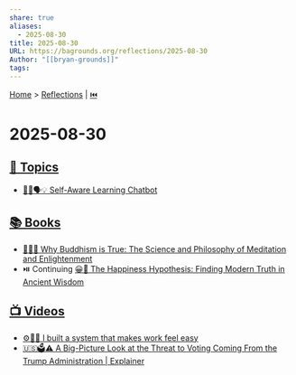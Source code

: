 ```yaml
---
share: true
aliases:
  - 2025-08-30
title: 2025-08-30
URL: https://bagrounds.org/reflections/2025-08-30
Author: "[[bryan-grounds]]"
tags:
---
```

[Home](../index.md) > [Reflections](./index.md) | [⏮️](./2025-08-29.md)  
# 2025-08-30  
## [🌌 Topics](../topics/index.md)  
- [🧠🤖🗣️💡 Self-Aware Learning Chatbot](../topics/self-aware-learning-chatbot.md)  
  
## [📚 Books](../books/index.md)  
- [🧘🧠✅ Why Buddhism is True: The Science and Philosophy of Meditation and Enlightenment](../books/why-buddhism-is-true-the-science-and-philosophy-of-meditation-and-enlightenment.md)  
- ⏯️ Continuing [😀📜 The Happiness Hypothesis: Finding Modern Truth in Ancient Wisdom](../books/the-happiness-hypothesis-finding-modern-truth-in-ancient-wisdom.md)  
  
## [📺 Videos](../videos/index.md)  
- [⚙️💨🧘 I built a system that makes work feel easy](../videos/i-built-a-system-that-makes-work-feel-easy.md)  
- [🇺🇸🗳️⚠️ A Big-Picture Look at the Threat to Voting Coming From the Trump Administration | Explainer](../videos/a-big-picture-look-at-the-threat-to-voting-coming-from-the-trump-administration-explainer.md)